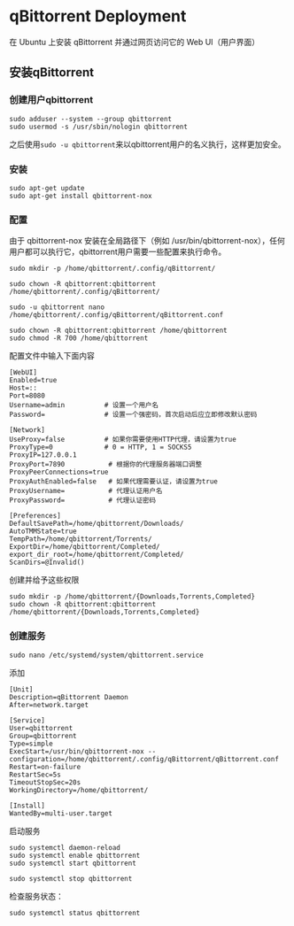 # qBittorrent Deployment

在 Ubuntu 上安装 qBittorrent 并通过网页访问它的 Web UI（用户界面）

## 安装qBittorrent

### 创建用户qbittorrent

    sudo adduser --system --group qbittorrent
    sudo usermod -s /usr/sbin/nologin qbittorrent

之后使用`sudo -u qbittorrent`来以qbittorrent用户的名义执行，这样更加安全。

### 安装

    sudo apt-get update
    sudo apt-get install qbittorrent-nox

### 配置

由于 qbittorrent-nox 安装在全局路径下（例如 /usr/bin/qbittorrent-nox），任何用户都可以执行它，qbittorrent用户需要一些配置来执行命令。

    sudo mkdir -p /home/qbittorrent/.config/qBittorrent/

    sudo chown -R qbittorrent:qbittorrent /home/qbittorrent/.config/qBittorrent/

    sudo -u qbittorrent nano /home/qbittorrent/.config/qBittorrent/qBittorrent.conf

    sudo chown -R qbittorrent:qbittorrent /home/qbittorrent
    sudo chmod -R 700 /home/qbittorrent

配置文件中输入下面内容

    [WebUI]
    Enabled=true
    Host=::
    Port=8080
    Username=admin          # 设置一个用户名
    Password=               # 设置一个强密码，首次启动后应立即修改默认密码

    [Network]
    UseProxy=false          # 如果你需要使用HTTP代理，请设置为true
    ProxyType=0             # 0 = HTTP, 1 = SOCKS5
    ProxyIP=127.0.0.1
    ProxyPort=7890           # 根据你的代理服务器端口调整
    ProxyPeerConnections=true
    ProxyAuthEnabled=false   # 如果代理需要认证，请设置为true
    ProxyUsername=           # 代理认证用户名
    ProxyPassword=           # 代理认证密码

    [Preferences]
    DefaultSavePath=/home/qbittorrent/Downloads/
    AutoTMMState=true
    TempPath=/home/qbittorrent/Torrents/
    ExportDir=/home/qbittorrent/Completed/
    export_dir_root=/home/qbittorrent/Completed/
    ScanDirs=@Invalid()

创建并给予这些权限

    sudo mkdir -p /home/qbittorrent/{Downloads,Torrents,Completed}
    sudo chown -R qbittorrent:qbittorrent /home/qbittorrent/{Downloads,Torrents,Completed}

### 创建服务

    sudo nano /etc/systemd/system/qbittorrent.service

添加

    [Unit]
    Description=qBittorrent Daemon
    After=network.target

    [Service]
    User=qbittorrent
    Group=qbittorrent
    Type=simple
    ExecStart=/usr/bin/qbittorrent-nox --configuration=/home/qbittorrent/.config/qBittorrent/qBittorrent.conf
    Restart=on-failure
    RestartSec=5s
    TimeoutStopSec=20s
    WorkingDirectory=/home/qbittorrent/

    [Install]
    WantedBy=multi-user.target

启动服务

    sudo systemctl daemon-reload
    sudo systemctl enable qbittorrent
    sudo systemctl start qbittorrent

    sudo systemctl stop qbittorrent

检查服务状态：

    sudo systemctl status qbittorrent